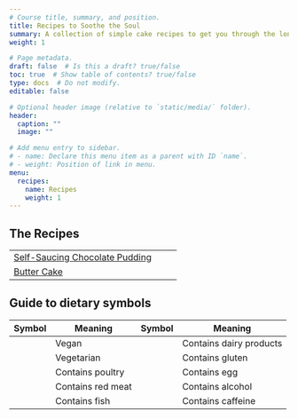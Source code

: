 ```yaml
---
# Course title, summary, and position.
title: Recipes to Soothe the Soul
summary: A collection of simple cake recipes to get you through the long days (a work-in-progress!)
weight: 1

# Page metadata.
draft: false  # Is this a draft? true/false
toc: true  # Show table of contents? true/false
type: docs  # Do not modify.
editable: false

# Optional header image (relative to `static/media/` folder).
header:
  caption: ""
  image: ""

# Add menu entry to sidebar.
# - name: Declare this menu item as a parent with ID `name`.
# - weight: Position of link in menu.
menu:
  recipes:
    name: Recipes
    weight: 1
---
```

## The Recipes

| | | 
| - | :-:|
| [Self-Saucing Chocolate Pudding](https://www.paytonelyce.com/resource/recipes/choc-pudd/) | <i class="fas fa-leaf" title="Vegetarian"></i> &nbsp; <i class="fas fa-cheese" title="Contains diary products"></i> &nbsp; <i class="fas fa-bread-slice" title="Contains gluten"></i> |
| [Butter Cake](https://www.paytonelyce.com/resource/recipes/butter-cake/) | <i class="fas fa-leaf" title="Vegetarian"></i> &nbsp; <i class="fas fa-cheese" title="Contains diary products"></i> &nbsp; <i class="fas fa-bread-slice" title="Contains gluten"></i> &nbsp; <i class="fas fa-egg" title="Contains egg"></i> |


## Guide to dietary symbols

| Symbol                                                     | Meaning           | Symbol                                                         | Meaning                 |
| :--------------------------------------------------------: | ----------------- | :------------------------------------------------------------: | ----------------------- |
| <i class="fas fa-seedling" title="Vegan"></i>              | Vegan             | <i class="fas fa-cheese" title="Contains diary products"></i>  | Contains dairy products |
| <i class="fas fa-leaf" title="Vegetarian"></i>             | Vegetarian        | <i class="fas fa-bread-slice" title="Contains gluten"></i>     | Contains gluten         | 
| <i class="fas fa-kiwi-bird" title="Contains poultry"></i>  | Contains poultry  | <i class="fas fa-egg" title="Contains egg"></i>                | Contains egg            |
| <i class="fas fa-hamburger" title="Contains red meat"></i> | Contains red meat | <i class="fas fa-wine-glass-alt" title="Contains alcohol"></i> | Contains alcohol        |
| <i class="fas fa-fish" title="Contains fish"></i>          | Contains fish     | <i class="fas fa-coffee" title="Contains caffeine"></i>        | Contains caffeine       |
